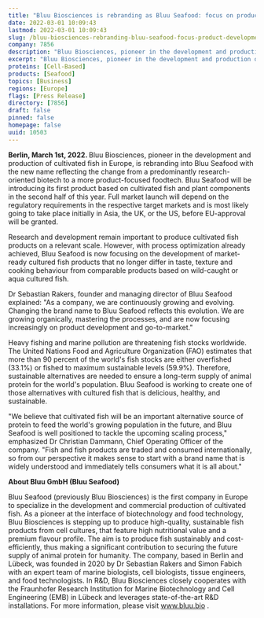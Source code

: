 ```yaml
---
title: "Bluu Biosciences is rebranding as Bluu Seafood: focus on product development"
date: 2022-03-01 10:09:43
lastmod: 2022-03-01 10:09:43
slug: /bluu-biosciences-rebranding-bluu-seafood-focus-product-development
company: 7856
description: "Bluu Biosciences, pioneer in the development and production of cultivated fish in Europe, is rebranding into Bluu Seafood with the new name reflecting the change from a predominantly research-oriented biotech to a more product-focused food-tech."
excerpt: "Bluu Biosciences, pioneer in the development and production of cultivated fish in Europe, is rebranding into Bluu Seafood with the new name reflecting the change from a predominantly research-oriented biotech to a more product-focused food-tech."
proteins: [Cell-Based]
products: [Seafood]
topics: [Business]
regions: [Europe]
flags: [Press Release]
directory: [7856]
draft: false
pinned: false
homepage: false
uuid: 10503
---
```

<p><strong>Berlin, March 1st, 2022. </strong>Bluu Biosciences, pioneer in the development and production of cultivated fish in Europe, is rebranding into Bluu Seafood with the new name reflecting the change from a predominantly research-oriented biotech to a more product-focused foodtech. Bluu Seafood will be introducing its first product based on cultivated fish and plant components in the second half of this year. Full market launch will depend on the regulatory requirements in the respective target markets and is most likely going to take place initially in Asia, the UK, or the US, before EU-approval will be granted.</p>
<p>Research and development remain important to produce cultivated fish products on a relevant scale. However, with process optimization already achieved, Bluu Seafood is now focusing on the development of market-ready cultured fish products that no longer differ in taste, texture and cooking behaviour from comparable products based on wild-caught or aqua cultured fish.</p>
<p>Dr Sebastian Rakers, founder and managing director of Bluu Seafood explained: "As a company, we are continuously growing and evolving. Changing the brand name to Bluu Seafood reflects this evolution. We are growing organically, mastering the processes, and are now focusing increasingly on product development and go-to-market."</p>
<p>Heavy fishing and marine pollution are threatening fish stocks worldwide. The United Nations Food and Agriculture Organization (FAO) estimates that more than 90 percent of the world's fish stocks are either overfished (33.1%) or fished to maximum sustainable levels (59.9%). Therefore, sustainable alternatives are needed to ensure a long-term supply of animal protein for the world's population. Bluu Seafood is working to create one of those alternatives with cultured fish that is delicious, healthy, and sustainable.</p>
<p>"We believe that cultivated fish will be an important alternative source of protein to feed the world's growing population in the future, and Bluu Seafood is well positioned to tackle the upcoming scaling process," emphasized Dr Christian Dammann, Chief Operating Officer of the company. "Fish and fish products are traded and consumed internationally, so from our perspective it makes sense to start with a brand name that is widely understood and immediately tells consumers what it is all about."</p>
<p><strong>About Bluu GmbH (Bluu Seafood)</strong></p>
<p>Bluu Seafood (previously Bluu Biosciences) is the first company in Europe to specialize in the development and commercial production of cultivated fish. As a pioneer at the interface of biotechnology and food technology, Bluu Biosciences is stepping up to produce high-quality, sustainable fish products from cell cultures, that feature high nutritional value and a premium flavour profile. The aim is to produce fish sustainably and cost-efficiently, thus making a significant contribution to securing the future supply of animal protein for humanity. The company, based in Berlin and Lübeck, was founded in 2020 by Dr Sebastian Rakers and Simon Fabich with an expert team of marine biologists, cell biologists, tissue engineers, and food technologists. In R&D, Bluu Biosciences closely cooperates with the Fraunhofer Research Institution for Marine Biotechnology and Cell Engineering (EMB) in Lübeck and leverages state-of-the-art R&D installations. For more information, please visit <a href="http://www.bluu.bio">www.bluu.bio</a> .</p>
